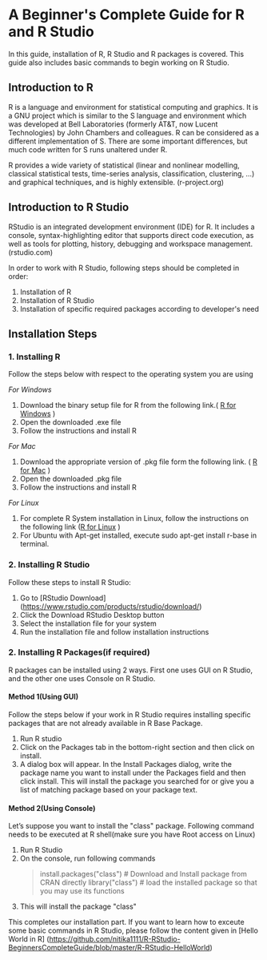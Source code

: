 # A Beginner's Complete Guide for R and R Studio 
In this guide, installation of R, R Studio and R packages is covered. This guide also includes basic commands to begin working on R Studio. 

## Introduction to R
R is a language and environment for statistical computing and graphics. It is a GNU project which is similar to the S language and environment which was developed at Bell Laboratories (formerly AT&T, now Lucent Technologies) by John Chambers and colleagues. R can be considered as a different implementation of S. There are some important differences, but much code written for S runs unaltered under R.

R provides a wide variety of statistical (linear and nonlinear modelling, classical statistical tests, time-series analysis, classification, clustering, …) and graphical techniques, and is highly extensible. (r-project.org)

## Introduction to R Studio
RStudio is an integrated development environment (IDE) for R. It includes a console, syntax-highlighting editor that supports direct code execution, as well as tools for plotting, history, debugging and workspace management. (rstudio.com)

In order to work with R Studio, following steps should be completed in order:
1. Installation of R
2. Installation of R Studio
3. Installation of specific required packages according to developer's need

## Installation Steps
### 1. Installing R
Follow the steps below with respect to the operating system you are using

_For Windows_
1. Download the binary setup file for R from the following link.( [R for Windows](https://cran.r-project.org/bin/windows/base/) )
2. Open the downloaded .exe file
3. Follow the instructions and install R


_For Mac_
1. Download the appropriate version of .pkg file form the following link. ( [R for Mac](https://cran.r-project.org/bin/macosx/) )
2. Open the downloaded .pkg file
3. Follow the instructions and install R

_For Linux_
1. For complete R System installation in Linux, follow the instructions on the following link ([R for Linux](https://cran.r-project.org/) )
2. For Ubuntu with Apt-get installed, execute sudo apt-get install r-base in terminal.

### 2. Installing R Studio
Follow these steps to install R Studio:
1. Go to [RStudio Download] (https://www.rstudio.com/products/rstudio/download/)
2. Click the Download RStudio Desktop button
3. Select the installation file for your system
4. Run the installation file and follow installation instructions

### 2. Installing R Packages(if required)
R packages can be installed using 2 ways. First one uses GUI on R Studio, and the other one uses Console on R Studio.
#### Method 1(Using GUI)
Follow the steps below if your work in R Studio requires installing specific packages that are not already available in R Base Package.
1. Run R studio
2. Click on the Packages tab in the bottom-right section and then click on install. 
3. A dialog box will appear. In the Install Packages dialog, write the package name you want to install under the Packages field and then click install. This will install the package you searched for or give you a list of matching package based on your package text.

#### Method 2(Using Console)
Let’s suppose you want to install the "class" package. Following command needs to be executed at R shell(make sure you have Root access on Linux)
1. Run R Studio
2. On the console, run following commands
   >install.packages("class") # Download and Install package from CRAN directly
   >library("class") # load the installed package so that you may use its functions
3. This will install the package "class"
 
This completes our installation part. If you want to learn how to exceute some basic commands in R Studio, please follow the content given in [Hello World in R] (https://github.com/nitika1111/R-RStudio-BeginnersCompleteGuide/blob/master/R-RStudio-HelloWorld)
